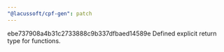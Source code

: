 ```yaml
---
"@lacussoft/cpf-gen": patch
---
```


ebe737908a4b31c2733888c9b337dfbaed14589e Defined explicit return type for functions.
